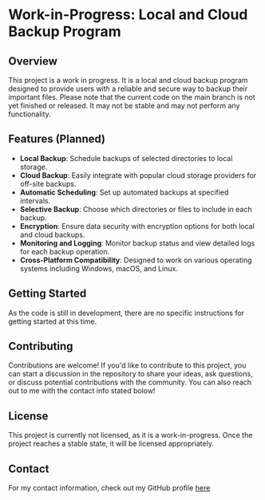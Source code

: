 # Work-in-Progress: Local and Cloud Backup Program

## Overview

This project is a work in progress. It is a local and cloud backup program designed to provide users with a reliable and secure way to backup their important files. Please note that the current code on the main branch is not yet finished or released. It may not be stable and may not perform any functionality.

## Features (Planned)

- **Local Backup**: Schedule backups of selected directories to local storage.
- **Cloud Backup**: Easily integrate with popular cloud storage providers for off-site backups.
- **Automatic Scheduling**: Set up automated backups at specified intervals.
- **Selective Backup**: Choose which directories or files to include in each backup.
- **Encryption**: Ensure data security with encryption options for both local and cloud backups.
- **Monitoring and Logging**: Monitor backup status and view detailed logs for each backup operation.
- **Cross-Platform Compatibility**: Designed to work on various operating systems including Windows, macOS, and Linux.

## Getting Started

As the code is still in development, there are no specific instructions for getting started at this time.

## Contributing

Contributions are welcome! If you'd like to contribute to this project, you can start a discussion in the repository to share your ideas, ask questions, or discuss potential contributions with the community. You can also reach out to me with the contact info stated bolow!

## License

This project is currently not licensed, as it is a work-in-progress. Once the project reaches a stable state, it will be licensed appropriately.

## Contact

For my contact information, check out my GitHub profile [here](https://github.com/Zapperz0398/)
